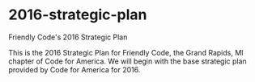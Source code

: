 # 2016-strategic-plan
Friendly Code's 2016 Strategic Plan

This is the 2016 Strategic Plan for Friendly Code, the Grand Rapids, MI chapter of Code for America. We will begin with the base strategic plan provided by Code for America for 2016.
